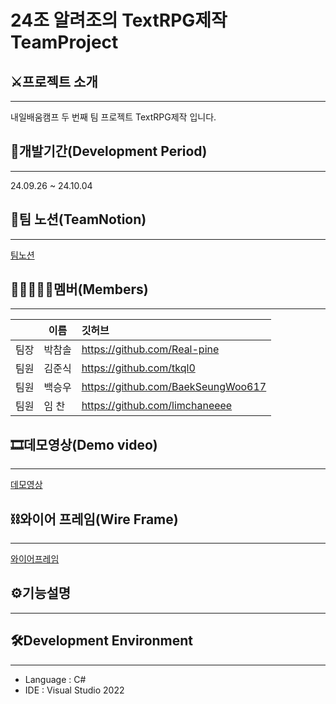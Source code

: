 # 24조 알려조의 TextRPG제작 TeamProject

## ⚔프로젝트 소개
------------------
내일배움캠프 두 번째 팀 프로젝트
TextRPG제작 입니다.



## 📆개발기간(Development Period)
----------------
24.09.26 ~ 24.10.04



## 📄팀 노션(TeamNotion)
-----------------
[팀노션](https://trapezoidal-salary-51d.notion.site/106408db46a2806a81ddd9346e6dc3ec?pvs=4)



## 👨🏻‍🤝‍👨🏻멤버(Members)
-----------------
|  |이름|깃허브|
|---|---|:---|
|팀장|박참솔|https://github.com/Real-pine|
|팀원|김준식|https://github.com/tkql0|
|팀원|백승우|https://github.com/BaekSeungWoo617|
|팀원|임 찬|https://github.com/limchaneeee|



## 🎞데모영상(Demo video)
-------------------
[데모영상](https://youtu.be/y0hJeLlb5Nc)



## ⛓와이어 프레임(Wire Frame)
------------------
[와이어프레임](https://i.ibb.co/qRmNCK5/image.jpg)



## ⚙기능설명
-----------------



## 🛠Development Environment
----------------
- Language : C#
- IDE : Visual Studio 2022
